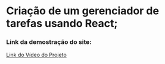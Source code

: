 # Criação de um gerenciador de tarefas usando React;
### Link da demostração do site: 


<a href = "https://drive.google.com/file/d/1iYd3t6QatnHxitwrRUT_eZdEtjrDv-RN/view?usp=share_link" target = "_blank">Link do Vídeo do Projeto </a>
